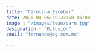 ```yaml
---
title: "Carolina Escobar"
date: 2020-04-06T19:23:58-05:00
image : "/images/team/caro.jpg"
designation : "Difusión"
email: "fernando@sg.com.mx"

---
```


